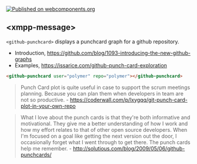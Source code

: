 [![Published on webcomponents.org](https://img.shields.io/badge/webcomponents.org-published-blue.svg)](https://www.webcomponents.org/element/renfeng/github-punchcard)

## &lt;xmpp-message&gt;

`<github-punchcard>` displays a punchcard graph for a github repository.

* Introduction, https://github.com/blog/1093-introducing-the-new-github-graphs
* Examples, https://issarice.com/github-punch-card-exploration

<!--
```
<custom-element-demo>
  <template>
    <link rel="import" href="github-punchcard.html">
    <next-code-block></next-code-block>
  </template>
</custom-element-demo>
```
-->
```html
<github-punchcard user="polymer" repo="polymer"></github-punchcard>
```

> Punch Card plot is quite useful in case to support the scrum meetings planning. Because you can plan them when developers in team are not so productive. - https://coderwall.com/p/lxygqq/git-punch-card-plot-in-your-own-repo

> What I love about the punch cards is that they're both informative and motivational. They give me a better understanding of how I work and how my effort relates to that of other open source developers. When I'm focused on a goal like getting the next version out the door, I occasionally forget what I went through to get there. The punch cards help me remember. - http://solutious.com/blog/2009/05/06/github-punchcards/